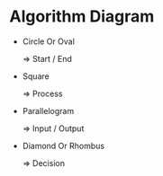 # Algorithm Diagram

* Circle Or Oval

  => Start / End

* Square
  
  => Process

* Parallelogram

  => Input / Output

* Diamond Or Rhombus

  => Decision


